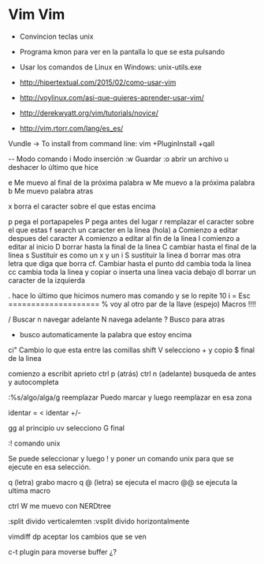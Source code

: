 # Vim Vim
+ Convincion teclas unix
+ Programa kmon para ver en la pantalla lo que se esta pulsando 
+ Usar los comandos de Linux en Windows: unix-utils.exe

+ http://hipertextual.com/2015/02/como-usar-vim
+ http://voylinux.com/asi-que-quieres-aprender-usar-vim/
+ http://derekwyatt.org/vim/tutorials/novice/ 
+ http://vim.rtorr.com/lang/es_es/

Vundle -> To install from command line: vim +PluginInstall +qall

-- Modo comando
i Modo inserción
:w Guardar
:o abrir un archivo
u deshacer lo último que hice

e Me muevo al final de la próxima palabra
w Me muevo a la próxima palabra
b Me muevo palabra atras

x borra el caracter sobre el que estas encima

p pega el portapapeles
P pega antes del lugar 
r remplazar el caracter sobre el que estas
f search un caracter en la linea (hola)
a Comienzo a editar despues del caracter
A comienzo a editar al fin de la linea
I comienzo a editar al inicio
D borrar hasta la final de la linea
C cambiar hasta el final de la linea
s Sustituir es como un x y un i
S sustituir la linea
d borrar mas otra letra que diga que borra 
cf. Cambiar hasta el punto
dd cambia toda la linea
cc cambia toda la linea
y copiar
o inserta una linea vacia debajo
dl borrar un caracter de la izquierda

. hace lo último que hicimos
numero mas comando y se lo repite
10 i =  Esc ==================== 
% voy al otro par de la llave (espejo)
Macros !!!!

/ Buscar n navegar adelante N navega adelante
? Busco para atras
* busco automaticamente la palabra que estoy encima

ci" Cambio lo que esta entre las comillas
shift V selecciono + y copio
$ final de la linea

comienzo a escribit aprieto ctrl p (atrás) ctrl n (adelante) busqueda de antes y autocompleta


:%s/algo/alga/g reemplazar
Puedo marcar y luego reemplazar en esa zona

identar =
< identar +/-

gg al principio uv selecciono G final

:! comando unix

Se puede seleccionar y luego ! y poner un comando unix para que se ejecute en esa selección.

q (letra) grabo macro q
@ (letra) se ejecuta el macro 
@@ se ejecuta la ultima macro

ctrl W me muevo con NERDtree

:split  divido verticalemten
:vsplit divido horizontalmente

vimdiff dp aceptar los cambios que se ven

c-t plugin para moverse buffer ¿?   
